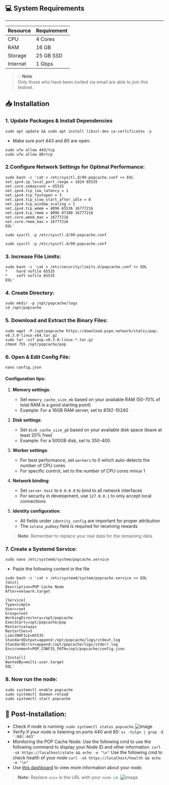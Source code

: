 ## 💻 System Requirements
----------------------------------
| Resource     | Requirement   |
|--------------|---------------|
| CPU          | 4 Cores       |
| RAM          | 16 GB         |
| Storage      | 25 GB SSD     |
| Internet     | 1 Gbps        |
> 💡 **Note**  
> Only those who have been invited via email are able to join this testnet.
## 📥 Installation
### 1. Update Packages & Install Dependencies
```sudo apt update && sudo apt install libssl-dev ca-certificates -y```
- Make sure port 443 and 80 are open:
```
sudo ufw allow 443/tcp
sudo ufw allow 80/tcp
```
### 2.Configure Network Settings for Optimal Performance:
```
sudo bash -c 'cat > /etc/sysctl.d/99-popcache.conf << EOL
net.ipv4.ip_local_port_range = 1024 65535
net.core.somaxconn = 65535
net.ipv4.tcp_low_latency = 1
net.ipv4.tcp_fastopen = 3
net.ipv4.tcp_slow_start_after_idle = 0
net.ipv4.tcp_window_scaling = 1
net.ipv4.tcp_wmem = 4096 65536 16777216
net.ipv4.tcp_rmem = 4096 87380 16777216
net.core.wmem_max = 16777216
net.core.rmem_max = 16777216
EOL'

sudo sysctl -p /etc/sysctl.d/99-popcache.conf
```
```sudo sysctl -p /etc/sysctl.d/99-popcache.conf```
### 3. Increase File Limits:
```
sudo bash -c 'cat > /etc/security/limits.d/popcache.conf << EOL
*    hard nofile 65535
*    soft nofile 65535
EOL'
```
### 4. Create Directory:
```
sudo mkdir -p /opt/popcache/logs
cd /opt/popcache
```
### 5. Download and Extract the Binary Files:
```
sudo wget -P /opt/popcache https://download.pipe.network/static/pop-v0.3.0-linux-x64.tar.gz
sudo tar -xzf pop-v0.3.0-linux-*.tar.gz
chmod 755 /opt/popcache/pop
```
### 6. Open & Edit Config File:
```
nano config.json
```
#### Configuration tips:
1. **Memory settings**:
   - Set `memory_cache_size_mb` based on your available RAM (50-70% of total RAM is a good starting point)
   - Example: For a 16GB RAM server, set to 8192-10240
    
2. **Disk settings**:
   - Set `disk_cache_size_gb` based on your available disk space (leave at least 20% free)
   - Example: For a 500GB disk, set to 350-400

3. **Worker settings**:
   - For best performance, set `workers` to 0 which auto-detects the number of CPU cores
   - For specific control, set to the number of CPU cores minus 1

4. **Network binding**:
   - Set `server.host` to `0.0.0.0` to bind to all network interfaces
   - For security in development, use `127.0.0.1` to only accept local connections

5. **Identity configuration**:
   - All fields under `identity_config` are important for proper attribution
   - The `solana_pubkey` field is required for receiving rewards
> **Note:**
> Remember to replace your real data for the remaining data.
### 7. Create a Systemd Service:
```
sudo nano /etc/systemd/system/popcache.service
```
- Paste the following content in the file
```
sudo bash -c 'cat > /etc/systemd/system/popcache.service << EOL
[Unit]
Description=POP Cache Node
After=network.target

[Service]
Type=simple
User=root
Group=root
WorkingDirectory=/opt/popcache
ExecStart=/opt/popcache/pop
Restart=always
RestartSec=5
LimitNOFILE=65535
StandardOutput=append:/opt/popcache/logs/stdout.log
StandardError=append:/opt/popcache/logs/stderr.log
Environment=POP_CONFIG_PATH=/opt/popcache/config.json

[Install]
WantedBy=multi-user.target
EOL'
```
### 8. Now run the node:
```
sudo systemctl enable popcache
sudo systemctl daemon-reload
sudo systemctl start popcache
```
## 🧩 Post-Installation:
- Check if node is running:
```sudo systemctl status popcache```
![image](https://github.com/user-attachments/assets/49e31cb5-f57a-43c2-8f01-a8dd8775160b)
- Verify if your node is listening on ports 440 and 80:
```ss -tulpn | grep -E ':80|:443'```
- Monitoring the POP Cache Node:
Use the following cmd to use the following command to display your Node ID and other information.
```curl -sk https://localhost/state && echo -e "\n"```
Use the following cmd to check health of your node
```curl -sk https://localhost/health && echo -e "\n"```
- Use [this dashboard](https://dashboard.testnet.pipe.network/node/xxxx) to view more information about your node.
> **Note:**
> Replace `xxxx` in the URL with your `node-id`.
![image](https://github.com/user-attachments/assets/0509c592-67ed-4ef1-abc5-400878746975)
